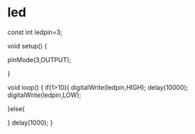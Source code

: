 # led
const int ledpin=3;

void setup() {
  
 pinMode(3,OUTPUT);
 
}

void loop() {
 if(1>10){
  digitalWrite(ledpin,HIGH);
  delay(10000);
  digitalWrite(ledpin,LOW);
 
 }else{

  
 }
 delay(1000);
}
